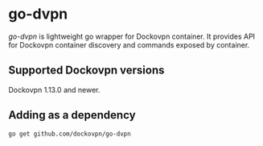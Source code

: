 go-dvpn
======

*go-dvpn* is lightweight go wrapper for Dockovpn container. It provides API for Dockovpn container discovery and commands exposed by container.

## Supported Dockovpn versions

Dockovpn 1.13.0 and newer.

## Adding as a dependency

```shell
go get github.com/dockovpn/go-dvpn
```
